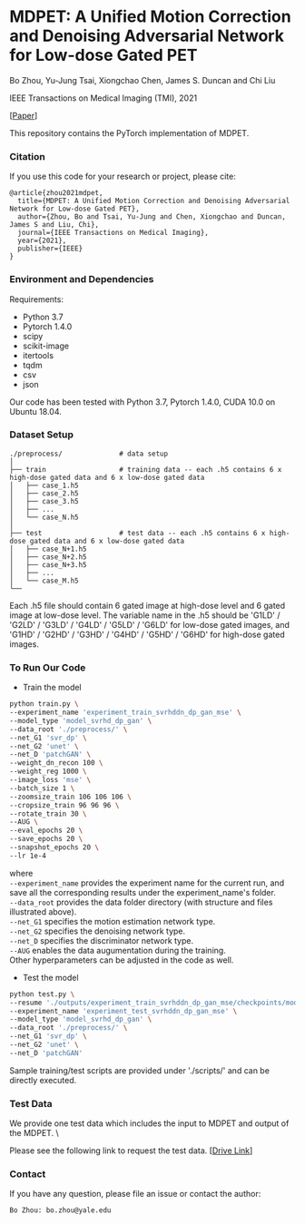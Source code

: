 # MDPET: A Unified Motion Correction and Denoising Adversarial Network for Low-dose Gated PET

Bo Zhou, Yu-Jung Tsai, Xiongchao Chen, James S. Duncan and Chi Liu

IEEE Transactions on Medical Imaging (TMI), 2021

[[Paper](https://www.xxx)]

This repository contains the PyTorch implementation of MDPET.

### Citation
If you use this code for your research or project, please cite:

    @article{zhou2021mdpet,
      title={MDPET: A Unified Motion Correction and Denoising Adversarial Network for Low-dose Gated PET},
      author={Zhou, Bo and Tsai, Yu-Jung and Chen, Xiongchao and Duncan, James S and Liu, Chi},
      journal={IEEE Transactions on Medical Imaging},
      year={2021},
      publisher={IEEE}
    }


### Environment and Dependencies
Requirements:
* Python 3.7
* Pytorch 1.4.0
* scipy
* scikit-image
* itertools
* tqdm
* csv
* json

Our code has been tested with Python 3.7, Pytorch 1.4.0, CUDA 10.0 on Ubuntu 18.04.


### Dataset Setup
    ./preprocess/              # data setup 
    │
    ├── train                  # training data -- each .h5 contains 6 x high-dose gated data and 6 x low-dose gated data
    │   ├── case_1.h5     
    │   ├── case_2.h5       
    │   ├── case_3.h5 
    │   ├── ...    
    │   └── case_N.h5
    │
    ├── test                   # test data -- each .h5 contains 6 x high-dose gated data and 6 x low-dose gated data
    │   ├── case_N+1.h5     
    │   ├── case_N+2.h5       
    │   ├── case_N+3.h5 
    │   ├── ...    
    │   └── case_M.h5         
    └── 
Each .h5 file should contain 6 gated image at high-dose level and 6 gated image at low-dose level. 
The variable name in the .h5 should be 'G1LD' / 'G2LD' / 'G3LD' / 'G4LD' / 'G5LD' / 'G6LD' for low-dose gated images, and 'G1HD' / 'G2HD' / 'G3HD' / 'G4HD' / 'G5HD' / 'G6HD' for high-dose gated images.


### To Run Our Code
- Train the model
```bash
python train.py \
--experiment_name 'experiment_train_svrhddn_dp_gan_mse' \
--model_type 'model_svrhd_dp_gan' \
--data_root './preprocess/' \
--net_G1 'svr_dp' \
--net_G2 'unet' \
--net_D 'patchGAN' \
--weight_dn_recon 100 \
--weight_reg 1000 \
--image_loss 'mse' \
--batch_size 1 \
--zoomsize_train 106 106 106 \
--cropsize_train 96 96 96 \
--rotate_train 30 \
--AUG \
--eval_epochs 20 \
--save_epochs 20 \
--snapshot_epochs 20 \
--lr 1e-4
```
where \
`--experiment_name` provides the experiment name for the current run, and save all the corresponding results under the experiment_name's folder. \
`--data_root` provides the data folder directory (with structure and files illustrated above). \
`--net_G1` specifies the motion estimation network type. \
`--net_G2` specifies the denoising network type. \
`--net_D` specifies the discriminator network type. \
`--AUG` enables the data augumentation during the training. \
Other hyperparameters can be adjusted in the code as well.

- Test the model
```bash
python test.py \
--resume './outputs/experiment_train_svrhddn_dp_gan_mse/checkpoints/model_xxx.pt' \
--experiment_name 'experiment_test_svrhddn_dp_gan_mse' \
--model_type 'model_svrhd_dp_gan' \
--data_root './preprocess/' \
--net_G1 'svr_dp' \
--net_G2 'unet' \
--net_D 'patchGAN'
```
Sample training/test scripts are provided under './scripts/' and can be directly executed.


### Test Data
We provide one test data which includes the input to MDPET and output of the MDPET. \

Please see the following link to request the test data. 
[[Drive Link](https://bioimagesuiteweb.github.io/bisweb-manual/CommandLineTools.html)]


### Contact 
If you have any question, please file an issue or contact the author:
```
Bo Zhou: bo.zhou@yale.edu
```